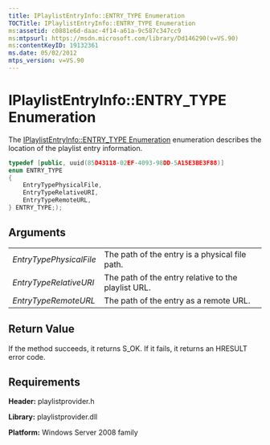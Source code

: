 ```yaml
---
title: IPlaylistEntryInfo::ENTRY_TYPE Enumeration
TOCTitle: IPlaylistEntryInfo::ENTRY_TYPE Enumeration
ms:assetid: c0881e6d-daac-4f14-a61a-9c587c347cc9
ms:mtpsurl: https://msdn.microsoft.com/library/Dd146290(v=VS.90)
ms:contentKeyID: 19132361
ms.date: 05/02/2012
mtps_version: v=VS.90
---
```


# IPlaylistEntryInfo::ENTRY\_TYPE Enumeration

The [IPlaylistEntryInfo::ENTRY\_TYPE Enumeration](iplaylistentryinfo-entry-type-enumeration.md) enumeration describes the location of the playlist entry information.

```cpp
typedef [public, uuid(85D43118-02EF-4093-98DD-5A15E3BE3F88)]
enum ENTRY_TYPE
{
    EntryTypePhysicalFile,
    EntryTypeRelativeURI,
    EntryTypeRemoteURL,
} ENTRY_TYPE;);
```

## Arguments

|||
|--- |--- |
|*EntryTypePhysicalFile*|The path of the entry is a physical file path.|
|*EntryTypeRelativeURI*|The path of the entry relative to the playlist URL.|
|*EntryTypeRemoteURL*|The path of the entry as a remote URL.|

## Return Value

If the method succeeds, it returns S\_OK. If it fails, it returns an HRESULT error code.

## Requirements

**Header:** playlistprovider.h

**Library:** playlistprovider.dll

**Platform:** Windows Server 2008 family
